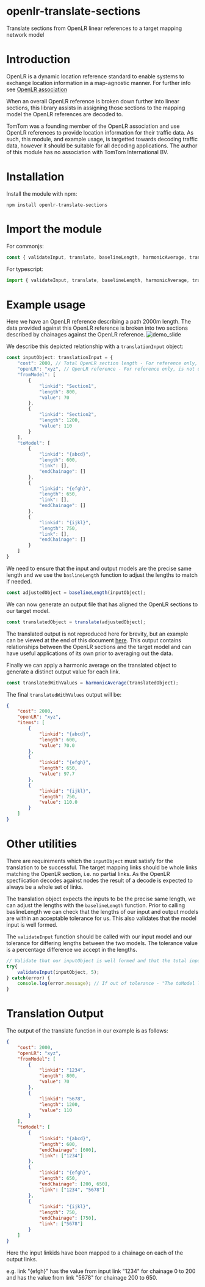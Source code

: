 openlr-translate-sections
=========================
Translate sections from OpenLR linear references to a target mapping network model

# Introduction

OpenLR is a dynamic location reference standard to enable systems to exchange location information in a map-agnostic manner. For further info see [OpenLR association](http://http://www.openlr.org/)

When an overall OpenLR reference is broken down further into linear sections, this library assists in assigning those sections to the mapping model the OpenLR references are decoded to.

TomTom was a founding member of the OpenLR association and use OpenLR references to provide location information for their traffic data. As such, this module, and example usage, is targetted towards decoding traffic data, however it should be suitable for all decoding applications. The author of this module has no association with TomTom International BV.

# Installation
Install the module with npm:

```
npm install openlr-translate-sections
```

# Import the module
For commonjs:
```javascript
const { validateInput, translate, baselineLength, harmonicAverage, translationInput } = require("openlr-translate-sections");
```
For typescript:
```typescript
import { validateInput, translate, baselineLength, harmonicAverage, translationInput } from "openlr-translate-sections";
```

# Example usage
Here we have an OpenLR reference describing a path 2000m length. The data provided against this OpenLR reference is broken into two sections described by chainages against the OpenLR reference.
![demo_slide](https://warerebel.github.io/openlr-translate-sections/docs/assets/images/slide1.png)

We describe this depicted relationship with a `translationInput` object:

```typescript
const inputObject: translationInput = {
    "cost": 2000, // Total OpenLR section length - For reference only, is not used by the module
    "openLR": "xyz", // OpenLR reference - For reference only, is not used by the module
    "fromModel": [
        {
            "linkid": "Section1",
            "length": 800,
            "value": 70
        },
        {
            "linkid": "Section2",
            "length": 1200,
            "value": 110
        }
    ],
    "toModel": [
        {
            "linkid": "{abcd}",
            "length": 600,
            "link": [],
            "endChainage": []
        },
        {
            "linkid": "{efgh}",
            "length": 650,
            "link": [],
            "endChainage": []
        },
        {
            "linkid": "{ijkl}",
            "length": 750,
            "link": [],
            "endChainage": []
        }
    ]
} 
```
We need to ensure that the input and output models are the precise same length and we use the `baslineLength` function to adjust the lengths to match if needed.
```typescript
const adjustedObject = baselineLength(inputObject);
```
We can now generate an output file that has aligned the OpenLR sections to our target model.
```typescript
const translatedObject = translate(adjustedObject);
```
The translated output is not reproduced here for brevity, but an example can be viewed at the end of this document [here](#translation-output). This output contains relationships between the OpenLR sections and the target model and can have useful applications of its own prior to averaging out the data.

Finally we can apply a harmonic average on the translated object to generate a distinct output value for each link.
```typescript
const translatedWithValues = harmonicAverage(translatedObject);
```
The final `translatedWithValues` output will be:
```json
{
    "cost": 2000,
    "openLR": "xyz",
    "items": [
        {
            "linkid": "{abcd}",
            "length": 600,
            "value": 70.0
        },
        {
            "linkid": "{efgh}",
            "length": 650,
            "value": 97.7
        },
        {
            "linkid": "{ijkl}",
            "length": 750,
            "value": 110.0
        }
    ]
}
```
# Other utilities
There are requirements which the `inputObject` must satisfy for the translation to be successful. The target mapping links should be whole links matching the OpenLR section, i.e. no partial links. As the OpenLR specfiication decodes against nodes the result of a decode is expected to always be a whole set of links.

The translation object expects the inputs to be the precise same length, we can adjust the lengths with the `baselineLength` function. Prior to calling baslineLength we can check that the lengths of our input and output models are within an acceptable tolerance for us. This also validates that the model input is well formed.

The `validateInput` function should be called with our input model and our tolerance for differing lengths between the two models. The tolerance value is a percentage difference we accept in the lengths.

```typescript
// Validate that our inputObject is well formed and that the total input and output lengths are within 5% of each other
try{
    validateInput(inputObject, 5);
} catch(error) {
    console.log(error.message); // If out of tolerance - "The toModel length varies outside of tolerance from the fromModel length"
}
```

# Translation Output
The output of the translate function in our example is as follows:

```json
{
    "cost": 2000,
    "openLR": "xyz",
    "fromModel": [
        {
            "linkid": "1234",
            "length": 800,
            "value": 70
        },
        {
            "linkid": "5678",
            "length": 1200,
            "value": 110
        }
    ],
    "toModel": [
        {
            "linkid": "{abcd}",
            "length": 600,
            "endChainage": [600],
            "link": ["1234"]
        },
        {
            "linkid": "{efgh}",
            "length": 650,
            "endChainage": [200, 650],
            "link": ["1234", "5678"]
        },
        {
            "linkid": "{ijkl}",
            "length": 750,
            "endChainage": [750],
            "link": ["5678"]
        }
    ]
}
```
Here the input linkids have been mapped to a chainage on each of the output links.

e.g. link "{efgh}" has the value from input link "1234" for chainage 0 to 200 and has the value from link "5678" for chainage 200 to 650.
